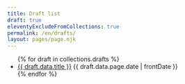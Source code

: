 ```yaml
---
title: Draft list
draft: true
eleventyExcludeFromCollections: true
permalink: /en/drafts/
layout: pages/page.njk
---
```


<ul role="list">
  {% for draft in collections.drafts %}
    <li>
      <a href="{{ draft.url }}">{{ draft.data.title }}</a>
      {{ draft.data.page.date | frontDate }}
    </li>
  {% endfor %}
</ul>